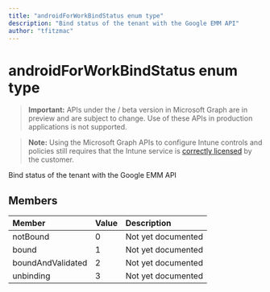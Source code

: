 ```yaml
---
title: "androidForWorkBindStatus enum type"
description: "Bind status of the tenant with the Google EMM API"
author: "tfitzmac"
---
```


# androidForWorkBindStatus enum type

> **Important:** APIs under the / beta version in Microsoft Graph are in preview and are subject to change. Use of these APIs in production applications is not supported.

> **Note:** Using the Microsoft Graph APIs to configure Intune controls and policies still requires that the Intune service is [correctly licensed](https://go.microsoft.com/fwlink/?linkid=839381) by the customer.

Bind status of the tenant with the Google EMM API
## Members
|Member|Value|Description|
|:---|:---|:---|
|notBound|0|Not yet documented|
|bound|1|Not yet documented|
|boundAndValidated|2|Not yet documented|
|unbinding|3|Not yet documented|





